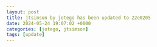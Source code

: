 ```yaml
---
layout: post
title: jtsimson by jotego has been updated to 22e0205
date: 2024-05-24 19:07:02 +0000
categories: [jotego, jtsimson]
tags: [update]
---
```


